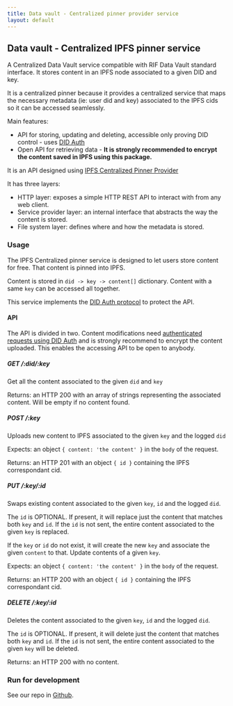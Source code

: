 ```yaml
---
title: Data vault - Centralized pinner provider service
layout: default
---
```


## Data vault - Centralized IPFS pinner service

A Centralized Data Vault service compatible with RIF Data Vault standard interface. It stores content in an IPFS node associated to a given DID and key.

It is a centralized pinner because it provides a centralized service that maps the necessary metadata (ie: user did and key) associated to the IPFS cids so it can be accessed seamlessly.

Main features:
- API for storing, updating and deleting, accessible only proving DID control - uses [DID Auth](../../ssi/specs/did-auth)
- Open API for retrieving data - **It is strongly recommended to encrypt the content saved in IPFS using this package.**

It is an API designed using [IPFS Centralized Pinner Provider](./cpinner-provider)

It has three layers:
- HTTP layer: exposes a simple HTTP REST API to interact with from any web client.
- Service provider layer: an internal interface that abstracts the way the content is stored.
- File system layer: defines where and how the metadata is stored.

### Usage

The IPFS Centralized pinner service is designed to let users store content for free. That content is pinned into IPFS.

Content is stored in `did -> key -> content[]` dictionary. Content with a same `key` can be accessed all together.

This service implements the [DID Auth protocol](../../ssi/specs/did-auth) to protect the API.

#### API

The API is divided in two. Content modifications need [authenticated requests using DID Auth](../../ssi/specs/did-auth) and is strongly recommend to encrypt the content uploaded. This enables the accessing API to be open to anybody.

##### GET /:did/:key

Get all the content associated to the given `did` and `key`

Returns: an HTTP 200 with an array of strings representing the associated content. Will be empty if no content found.


##### POST /:key

Uploads new content to IPFS associated to the given `key` and the logged `did`

Expects: an object `{ content: 'the content' }` in the `body` of the request.

Returns: an HTTP 201 with an object `{ id }` containing the IPFS correspondant cid.

##### PUT /:key/:id

Swaps existing content associated to the given `key`, `id` and the logged `did`.

The `id` is OPTIONAL. If present, it will replace just the content that matches both `key` and `id`.
If the `id` is not sent, the entire content associated to the given `key` is replaced.

If the `key` or `id` do not exist, it will create the new `key` and associate the given `content` to that.
Update contents of a given `key`.

Expects: an object `{ content: 'the content' }` in the `body` of the request.

Returns: an HTTP 200 with an object `{ id }` containing the IPFS correspondant cid.

##### DELETE /:key/:id

Deletes the content associated to the given `key`, `id` and the logged `did`.

The `id` is OPTIONAL. If present, it will delete just the content that matches both `key` and `id`.
If the `id` is not sent, the entire content associated to the given `key` will be deleted.

Returns: an HTTP 200 with no content.

### Run for development

See our repo in [Github](https://github.com/rsksmart/rif-data-vault/tree/master/modules/ipfs-cpinner-service).